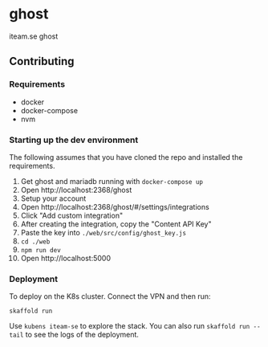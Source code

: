 # ghost

iteam.se ghost

## Contributing

### Requirements

- docker
- docker-compose
- nvm

### Starting up the dev environment

The following assumes that you have cloned the repo and installed the requirements.

1. Get ghost and mariadb running with `docker-compose up`
2. Open http://localhost:2368/ghost
3. Setup your account
4. Open http://localhost:2368/ghost/#/settings/integrations
5. Click "Add custom integration"
6. After creating the integration, copy the "Content API Key"
7. Paste the key into `./web/src/config/ghost_key.js`
8. `cd ./web`
9. `npm run dev`
10. Open http://localhost:5000


### Deployment

To deploy on the K8s cluster. Connect the VPN and then run: 

    skaffold run

Use `kubens iteam-se` to explore the stack. You can also run `skaffold run --tail` to see the logs of the deployment.

